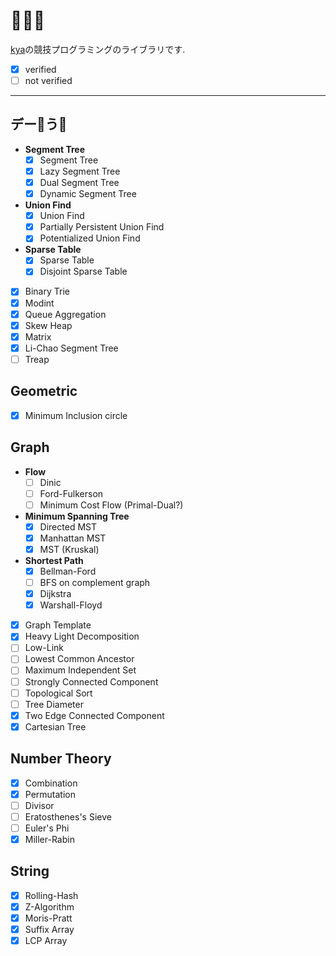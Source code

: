 # 🐙🐘🦍
[kya](https://twitter.com/kya_ski)の競技プログラミングのライブラリです. 
- [x] verified
- [ ] not verified

***

## デー🐙う🐘
- **Segment Tree**
  - [x] Segment Tree
  - [x] Lazy Segment Tree
  - [x] Dual Segment Tree
  - [x] Dynamic Segment Tree
- **Union Find**
  - [x] Union Find
  - [x] Partially Persistent Union Find
  - [x] Potentialized Union Find
- **Sparse Table**
  - [x] Sparse Table
  - [x] Disjoint Sparse Table
- [x] Binary Trie
- [x] Modint
- [x] Queue Aggregation
- [x] Skew Heap
- [x] Matrix
- [x] Li-Chao Segment Tree
- [ ] Treap

## Geometric
- [x] Minimum Inclusion circle

## Graph
- **Flow**
  - [ ] Dinic
  - [ ] Ford-Fulkerson
  - [ ] Minimum Cost Flow (Primal-Dual?)
- **Minimum Spanning Tree**
  - [x] Directed MST
  - [x] Manhattan MST
  - [x] MST (Kruskal)
- **Shortest Path**
  - [x] Bellman-Ford
  - [ ] BFS on complement graph
  - [x] Dijkstra
  - [x] Warshall-Floyd
- [x] Graph Template
- [x] Heavy Light Decomposition
- [ ] Low-Link
- [ ] Lowest Common Ancestor
- [ ] Maximum Independent Set
- [ ] Strongly Connected Component
- [ ] Topological Sort
- [ ] Tree Diameter
- [x] Two Edge Connected Component
- [x] Cartesian Tree

## Number Theory
- [x] Combination
- [x] Permutation
- [ ] Divisor
- [ ] Eratosthenes's Sieve
- [ ] Euler's Phi
- [x] Miller-Rabin

## String
- [x] Rolling-Hash
- [x] Z-Algorithm
- [x] Moris-Pratt
- [x] Suffix Array
- [x] LCP Array
